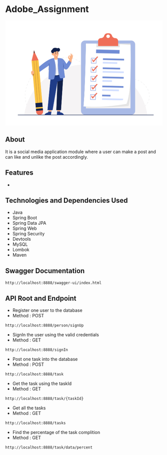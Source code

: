 # Adobe_Assignment


![](https://github.com/Suresh170411/PayPal_assignment/blob/main/Images/Checklist.jpg)

## About
It is a social media application module where a user can make a post and can like and unlike the post accordingly.

## Features

- 



## Technologies and Dependencies Used
- Java
- Spring Boot
- Spring Data JPA
- Spring Web
- Spring Security
- Devtools
- MySQL
- Lombok
- Maven

## Swagger Documentation
```
http://localhost:8888/swagger-ui/index.html
```

## API Root and Endpoint

- Register one user to the database
- Method : POST
```
http://localhost:8888/person/signUp
```
- SignIn the user using the valid credentials
- Method : GET
```
http://localhost:8888/signIn
```
- Post one task into the database
- Method : POST
```
http://localhost:8888/task
```
- Get the task using the taskId
- Method : GET
```
http://localhost:8888/task/{taskId}
```

- Get all the tasks
- Method : GET
```
http://localhost:8888/tasks
```

- Find the percentage of the task complition
- Method : GET
```
http://localhost:8888/task/data/percent
```
